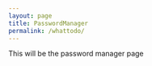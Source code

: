 ```yaml
---
layout: page
title: PasswordManager
permalink: /whattodo/
---
```


This will be the password manager page
